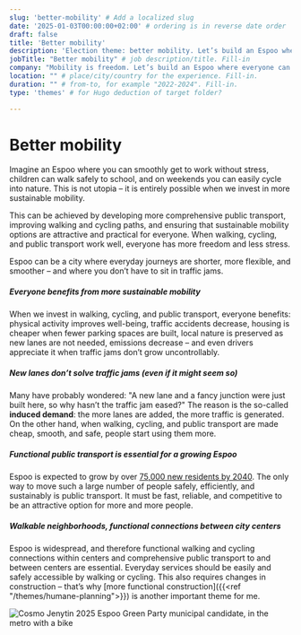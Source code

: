 ```yaml
---
slug: 'better-mobility' # Add a localized slug
date: '2025-01-03T00:00:00+02:00' # ordering is in reverse date order
draft: false
title: 'Better mobility'
description: 'Election theme: better mobility. Let’s build an Espoo where everyone can move effortlessly – by bike, on foot, or with efficient public transport.' # meta description for SEO
jobTitle: "Better mobility" # job description/title. Fill-in
company: "Mobility is freedom. Let’s build an Espoo where everyone can move effortlessly – by bike, on foot, or with efficient public transport." # name of the company you worked for. Fill-in
location: "" # place/city/country for the experience. Fill-in.
duration: "" # from-to, for example "2022-2024". Fill-in.
type: 'themes' # for Hugo deduction of target folder?

---
```


# Better mobility

Imagine an Espoo where you can smoothly get to work without stress, children can walk safely to school, and on weekends you can easily cycle into nature. This is not utopia – it is entirely possible when we invest in more sustainable mobility.

This can be achieved by developing more comprehensive public transport, improving walking and cycling paths, and ensuring that sustainable mobility options are attractive and practical for everyone. When walking, cycling, and public transport work well, everyone has more freedom and less stress.

Espoo can be a city where everyday journeys are shorter, more flexible, and smoother – and where you don’t have to sit in traffic jams.

##### Everyone benefits from more sustainable mobility
When we invest in walking, cycling, and public transport, everyone benefits: physical activity improves well-being, traffic accidents decrease, housing is cheaper when fewer parking spaces are built, local nature is preserved as new lanes are not needed, emissions decrease – and even drivers appreciate it when traffic jams don’t grow uncontrollably.

##### New lanes don’t solve traffic jams (even if it might seem so)
Many have probably wondered: "A new lane and a fancy junction were just built here, so why hasn’t the traffic jam eased?" The reason is the so-called **induced demand**: the more lanes are added, the more traffic is generated. On the other hand, when walking, cycling, and public transport are made cheap, smooth, and safe, people start using them more.

##### Functional public transport is essential for a growing Espoo
Espoo is expected to grow by over [75,000 new residents by 2040](https://www.hs.fi/pkseutu/art-2000010689530.html). The only way to move such a large number of people safely, efficiently, and sustainably is public transport. It must be fast, reliable, and competitive to be an attractive option for more and more people.

##### Walkable neighborhoods, functional connections between city centers
Espoo is widespread, and therefore functional walking and cycling connections within centers and comprehensive public transport to and between centers are essential. Everyday services should be easily and safely accessible by walking or cycling. This also requires changes in construction – that’s why [more functional construction]({{<ref "/themes/humane-planning">}}) is another important theme for me.

![Cosmo Jenytin 2025 Espoo Green Party municipal candidate, in the metro with a bike](Cosmo-Jenytin-2025-kuntavaalit-ehdokas-vihreät-espoo-parempaa-liikkumista-metro-pyörä.jpg)